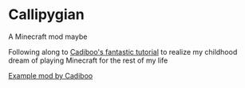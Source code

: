 # Callipygian
 A Minecraft mod maybe

Following along to [Cadiboo's fantastic tutorial](https://cadiboo.github.io/tutorials/1.14.4/forge/) to realize my childhood dream of playing Minecraft for the rest of my life

[Example mod by Cadiboo](https://github.com/Cadiboo/Example-Mod/)
